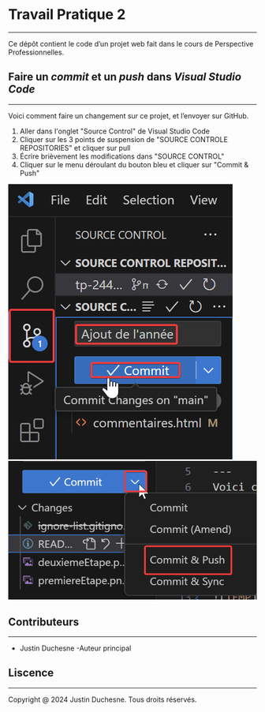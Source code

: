 # Travail Pratique 2
---
Ce dépôt contient le code d’un projet web fait dans le cours de Perspective Professionnelles.
## Faire un *commit* et un *push* dans *Visual Studio Code*
---
Voici comment faire un changement sur ce projet, et l’envoyer sur GitHub.
1. Aller dans l'onglet "Source Control" de Visual Studio Code
2. Cliquer sur les 3 points de suspension de "SOURCE CONTROLE REPOSITORIES" et cliquer sur pull
3. Écrire brièvement les modifications dans "SOURCE CONTROL"
4. Cliquer sur le menu déroulant du bouton bleu et cliquer sur "Commit & Push"

![Étape 1,2,3](.docs/premiereEtape.png "Étape 1,2,3")
![Étape 4](.docs/deuxiemeEtape.png "Étape 4")
## Contributeurs
---
- Justin Duchesne -Auteur principal
## Liscence
---
Copyright @ 2024 Justin Duchesne. Tous droits réservés.

